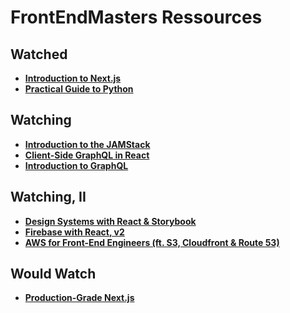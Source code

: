 # FrontEndMasters Ressources

## Watched
+ **[Introduction to Next.js](https://hendrixer.github.io/nextjs-course/)**
+ **[Practical Guide to Python](https://practical.learnpython.dev/)**

## Watching
+ **[Introduction to the JAMStack](https://github.com/jlengstorf/jamstack-intro)**
+ **[Client-Side GraphQL in React](https://static.frontendmasters.com/resources/2019-10-14-full-stack-graphql/client-graphql-react.pdf)**
+ **[Introduction to GraphQL](https://github.com/FrontendMasters/intro-to-graphql)**

## Watching, II
+ **[Design Systems with React & Storybook](https://fem-design-systems.netlify.app/)**
+ **[Firebase with React, v2](https://github.com/stevekinney/think-piece)**
+ **[AWS for Front-End Engineers (ft. S3, Cloudfront & Route 53)](https://speakerdeck.com/stevekinney/aws-for-frontend-engineers)**

## Would Watch
+ **[Production-Grade Next.js](https://production-grade-nextjs.vercel.app/)**



